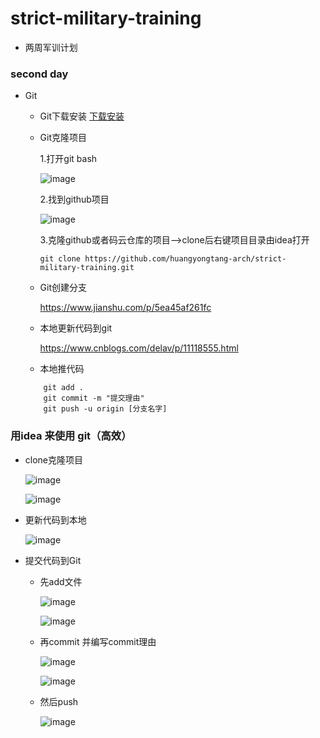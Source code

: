 # strict-military-training
- 两周军训计划

### second day
- Git
    - Git下载安装
    [下载安装](https://blog.csdn.net/huangqqdy/article/details/83032408)
    - Git克隆项目
    
        1.打开git bash
        
        ![image](https://github.com/huangyongtang-arch/strict-military-training/blob/main/images/Snipaste_2021-02-25_22-10-18.png)
        
        2.找到github项目 
        
        ![image](https://github.com/huangyongtang-arch/strict-military-training/blob/main/images/Snipaste_2021-02-25_22-18-36.png)
        
        3.克隆github或者码云仓库的项目-->clone后右键项目目录由idea打开
        
        ```
        git clone https://github.com/huangyongtang-arch/strict-military-training.git
      ```
        
    - Git创建分支
        
        https://www.jianshu.com/p/5ea45af261fc
        
    - 本地更新代码到git
    
        https://www.cnblogs.com/delav/p/11118555.html
        
    - 本地推代码
    ```
        git add .
        git commit -m "提交理由"
        git push -u origin [分支名字]
    ``` 
        
### 用idea 来使用 git（高效）
- clone克隆项目

    ![image](https://github.com/huangyongtang-arch/strict-military-training/blob/main/images/Snipaste_2021-02-25_22-43-30.png)
    
    ![image](https://github.com/huangyongtang-arch/strict-military-training/blob/main/images/Snipaste_2021-02-25_23-28-28.png)
 
- 更新代码到本地

    ![image](https://github.com/huangyongtang-arch/strict-military-training/blob/main/images/Snipaste_2021-02-25_22-46-08.png)
    
- 提交代码到Git

    - 先add文件
    
        ![image](https://github.com/huangyongtang-arch/strict-military-training/blob/main/images/Snipaste_2021-02-25_22-50-35.png)
        
        ![image](https://github.com/huangyongtang-arch/strict-military-training/blob/main/images/Snipaste_2021-02-25_22-50-57.png)

    - 再commit 并编写commit理由
    
        ![image](https://github.com/huangyongtang-arch/strict-military-training/blob/main/images/Snipaste_2021-02-25_22-49-37.png)
        
        ![image](https://github.com/huangyongtang-arch/strict-military-training/blob/main/images/Snipaste_2021-02-25_22-52-50.png)
        
    - 然后push
    
        ![image](https://github.com/huangyongtang-arch/strict-military-training/blob/main/images/Snipaste_2021-02-25_22-57-22.png)
        
    
